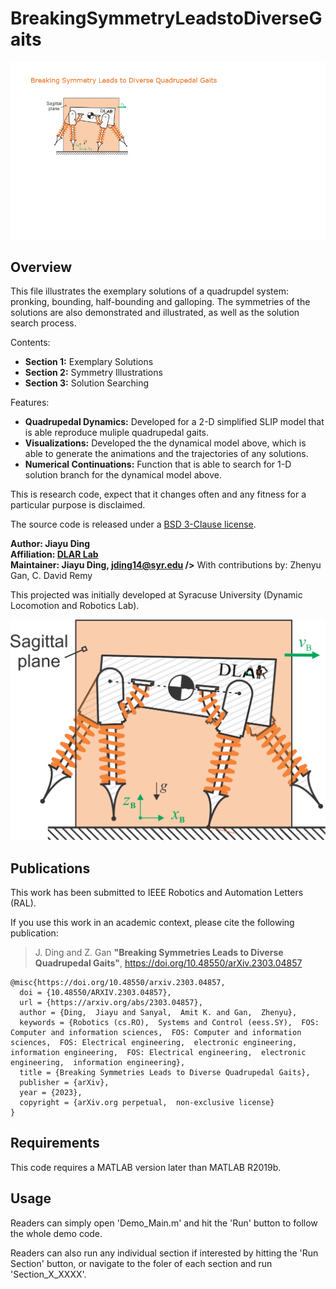 # BreakingSymmetryLeadstoDiverseGaits

![Summary](Fig/Summary.gif)

## Overview

This file illustrates the exemplary solutions of a quadrupdel system: pronking, bounding, half-bounding and galloping.
The symmetries of the solutions are also demonstrated and illustrated, as well as the solution search process.

Contents:
* **Section 1:** Exemplary Solutions
* **Section 2:** Symmetry Illustrations
* **Section 3:** Solution Searching

Features:

* **Quadrupedal Dynamics:** Developed for a 2-D simplified SLIP model that is able reproduce muliple quadrupedal gaits.
* **Visualizations:** Developed the the dynamical model above, which is able to generate the animations and the trajectories of any solutions. 
* **Numerical Continuations:** Function that is able to search for 1-D solution branch for the dynamical model above.

This is research code, expect that it changes often and any fitness for a particular purpose is disclaimed.

The source code is released under a [BSD 3-Clause license](LICENSE).

**Author: Jiayu Ding<br />
Affiliation: [DLAR Lab](https://dlarlab.syr.edu)<br />
Maintainer: Jiayu Ding, jding14@syr.edu />**
With contributions by: Zhenyu Gan, C. David Remy

This projected was initially developed at Syracuse University (Dynamic Locomotion and Robotics Lab).



![Fig_1_Model_Description](Fig/Model_1.png)

## Publications

This work has been submitted to IEEE Robotics and Automation Letters (RAL).

If you use this work in an academic context, please cite the following publication:

> J. Ding and Z. Gan
> **"Breaking Symmetries Leads to Diverse Quadrupedal Gaits"**,
> https://doi.org/10.48550/arXiv.2303.04857


    @misc{https://doi.org/10.48550/arxiv.2303.04857,
      doi = {10.48550/ARXIV.2303.04857},
      url = {https://arxiv.org/abs/2303.04857},
      author = {Ding,  Jiayu and Sanyal,  Amit K. and Gan,  Zhenyu},
      keywords = {Robotics (cs.RO),  Systems and Control (eess.SY),  FOS: Computer and information sciences,  FOS: Computer and information sciences,  FOS: Electrical engineering,  electronic engineering,  information engineering,  FOS: Electrical engineering,  electronic engineering,  information engineering},
      title = {Breaking Symmetries Leads to Diverse Quadrupedal Gaits},
      publisher = {arXiv},
      year = {2023},
      copyright = {arXiv.org perpetual,  non-exclusive license}
    }

## Requirements

This code requires a MATLAB version later than MATLAB R2019b.

## Usage

Readers can simply open 'Demo_Main.m' and hit the 'Run' button to follow the whole demo code.

Readers can also run any individual section if interested by hitting the 'Run Section' button, or navigate to the foler of each section and run 'Section_X_XXXX'.
